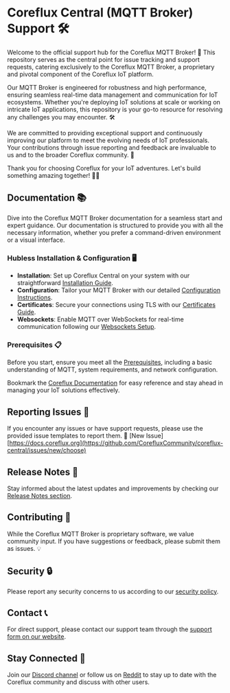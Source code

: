 # Coreflux Central (MQTT Broker) Support 🛠️

Welcome to the official support hub for the Coreflux MQTT Broker! 🚀 This repository serves as the central point for issue tracking and support requests, catering exclusively to the Coreflux MQTT Broker, a proprietary and pivotal component of the Coreflux IoT platform. 

Our MQTT Broker is engineered for robustness and high performance, ensuring seamless real-time data management and communication for IoT ecosystems.  Whether you're deploying IoT solutions at scale or working on intricate IoT applications, this repository is your go-to resource for resolving any challenges you may encounter. 🛠

We are committed to providing exceptional support and continuously improving our platform to meet the evolving needs of IoT professionals. Your contributions through issue reporting and feedback are invaluable to us and to the broader Coreflux community. 🤝

Thank you for choosing Coreflux for your IoT adventures. Let's build something amazing together! 💼🔧

## Documentation 📚

Dive into the Coreflux MQTT Broker documentation for a seamless start and expert guidance. Our documentation is structured to provide you with all the necessary information, whether you prefer a command-driven environment or a visual interface.

### Hubless Installation & Configuration 🖥️
- **Installation**: Set up Coreflux Central on your system with our straightforward [Installation Guide](https://docs.coreflux.org/getting-started/hubless/installation).
- **Configuration**: Tailor your MQTT Broker with our detailed [Configuration Instructions](https://docs.coreflux.org/getting-started/hubless/configuration).
- **Certificates**: Secure your connections using TLS with our [Certificates Guide](https://docs.coreflux.org/getting-started/hubless/certificates).
- **Websockets**: Enable MQTT over WebSockets for real-time communication following our [Websockets Setup](https://docs.coreflux.org/getting-started/hubless/websockets).

### Prerequisites 📋
Before you start, ensure you meet all the [Prerequisites](https://docs.coreflux.org/getting-started/), including a basic understanding of MQTT, system requirements, and network configuration.

Bookmark the [Coreflux Documentation](https://docs.coreflux.org) for easy reference and stay ahead in managing your IoT solutions effectively.

## Reporting Issues 🐛
If you encounter any issues or have support requests, please use the provided issue templates to report them. 📝
[New Issue][https://docs.coreflux.org](https://github.com/CorefluxCommunity/coreflux-central/issues/new/choose)


## Release Notes 📰
Stay informed about the latest updates and improvements by checking our [Release Notes section](https://docs.coreflux.org/release-notes/).

## Contributing 🤝
While the Coreflux MQTT Broker is proprietary software, we value community input. If you have suggestions or feedback, please submit them as issues. 💡

## Security 🔒
Please report any security concerns to us according to our [security policy](SECURITY.md).

## Contact 📞
For direct support, please contact our support team through the [support form on our website](#).

## Stay Connected 🤗
Join our [Discord channel](#) or follow us on [Reddit](#) to stay up to date with the Coreflux community and discuss with other users.
